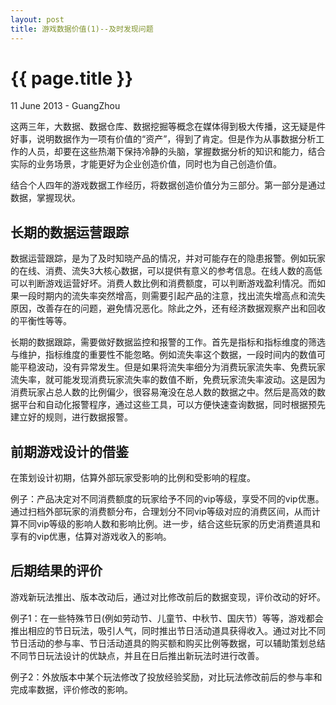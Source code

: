 ```yaml
---
layout: post
title: 游戏数据价值(1)--及时发现问题
---
```


 {{ page.title }}
================
<p class="meta">11 June 2013 - GuangZhou</p>

这两三年，大数据、数据仓库、数据挖掘等概念在媒体得到极大传播，这无疑是件好事，说明数据作为一项有价值的“资产”，得到了肯定。但是作为从事数据分析工作的人员，却要在这些热潮下保持冷静的头脑，掌握数据分析的知识和能力，结合实际的业务场景，才能更好为企业创造价值，同时也为自己创造价值。
  
结合个人四年的游戏数据工作经历，将数据创造价值分为三部分。第一部分是通过数据，掌握现状。
  
  
长期的数据运营跟踪
----------------
数据运营跟踪，是为了及时知晓产品的情况，并对可能存在的隐患报警。例如玩家的在线、消费、流失3大核心数据，可以提供有意义的参考信息。在线人数的高低可以判断游戏运营好坏。消费人数比例和消费额度，可以判断游戏盈利情况。而如果一段时期内的流失率突然增高，则需要引起产品的注意，找出流失增高点和流失原因，改善存在的问题，避免情况恶化。除此之外，还有经济数据观察产出和回收的平衡性等等。
  
  
长期的数据跟踪，需要做好数据监控和报警的工作。首先是指标和指标维度的筛选与维护，指标维度的重要性不能忽略。例如流失率这个数据，一段时间内的数值可能平稳波动，没有异常发生。但是如果将流失率细分为消费玩家流失率、免费玩家流失率，就可能发现消费玩家流失率的数值不断，免费玩家流失率波动。这是因为消费玩家占总人数的比例偏少，很容易淹没在总人数的数据之中。然后是高效的数据平台和自动化报警程序，通过这些工具，可以方便快速查询数据，同时根据预先建立好的规则，进行数据报警。
  
  
前期游戏设计的借鉴
----------------
在策划设计初期，估算外部玩家受影响的比例和受影响的程度。
  
  
例子：产品决定对不同消费额度的玩家给予不同的vip等级，享受不同的vip优惠。通过扫档外部玩家的消费额分布，合理划分不同vip等级对应的消费区间，从而计算不同vip等级的影响人数和影响比例。进一步，结合这些玩家的历史消费道具和享有的vip优惠，估算对游戏收入的影响。


后期结果的评价
----------------
游戏新玩法推出、版本改动后，通过对比修改前后的数据变现，评价改动的好坏。
  
  
例子1：在一些特殊节日(例如劳动节、儿童节、中秋节、国庆节）等等，游戏都会推出相应的节日玩法，吸引人气，同时推出节日活动道具获得收入。通过对比不同节日活动的参与率、节日活动道具的购买额和购买比例等数据，可以辅助策划总结不同节日玩法设计的优缺点，并且在日后推出新玩法时进行改善。
  
  
例子2：外放版本中某个玩法修改了投放经验奖励，对比玩法修改前后的参与率和完成率数据，评价修改的影响。




